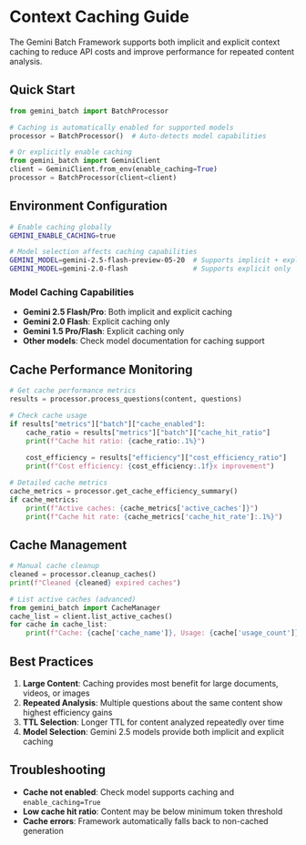 # Context Caching Guide

The Gemini Batch Framework supports both implicit and explicit context caching to reduce API costs and improve performance for repeated content analysis.

## Quick Start

```python
from gemini_batch import BatchProcessor

# Caching is automatically enabled for supported models
processor = BatchProcessor()  # Auto-detects model capabilities

# Or explicitly enable caching
from gemini_batch import GeminiClient
client = GeminiClient.from_env(enable_caching=True)
processor = BatchProcessor(client=client)
```

## Environment Configuration

```bash
# Enable caching globally
GEMINI_ENABLE_CACHING=true

# Model selection affects caching capabilities
GEMINI_MODEL=gemini-2.5-flash-preview-05-20  # Supports implicit + explicit
GEMINI_MODEL=gemini-2.0-flash                # Supports explicit only
```

### Model Caching Capabilities

- **Gemini 2.5 Flash/Pro**: Both implicit and explicit caching
- **Gemini 2.0 Flash**: Explicit caching only  
- **Gemini 1.5 Pro/Flash**: Explicit caching only
- **Other models**: Check model documentation for caching support

## Cache Performance Monitoring

```python
# Get cache performance metrics
results = processor.process_questions(content, questions)

# Check cache usage
if results["metrics"]["batch"]["cache_enabled"]:
    cache_ratio = results["metrics"]["batch"]["cache_hit_ratio"] 
    print(f"Cache hit ratio: {cache_ratio:.1%}")
    
    cost_efficiency = results["efficiency"]["cost_efficiency_ratio"]
    print(f"Cost efficiency: {cost_efficiency:.1f}x improvement")

# Detailed cache metrics
cache_metrics = processor.get_cache_efficiency_summary()
if cache_metrics:
    print(f"Active caches: {cache_metrics['active_caches']}")
    print(f"Cache hit rate: {cache_metrics['cache_hit_rate']:.1%}")
```

## Cache Management

```python
# Manual cache cleanup
cleaned = processor.cleanup_caches()
print(f"Cleaned {cleaned} expired caches")

# List active caches (advanced)
from gemini_batch import CacheManager
cache_list = client.list_active_caches()
for cache in cache_list:
    print(f"Cache: {cache['cache_name']}, Usage: {cache['usage_count']}")
```

## Best Practices

1. **Large Content**: Caching provides most benefit for large documents, videos, or images
2. **Repeated Analysis**: Multiple questions about the same content show highest efficiency gains  
3. **TTL Selection**: Longer TTL for content analyzed repeatedly over time
4. **Model Selection**: Gemini 2.5 models provide both implicit and explicit caching

## Troubleshooting

- **Cache not enabled**: Check model supports caching and `enable_caching=True`
- **Low cache hit ratio**: Content may be below minimum token threshold
- **Cache errors**: Framework automatically falls back to non-cached generation
